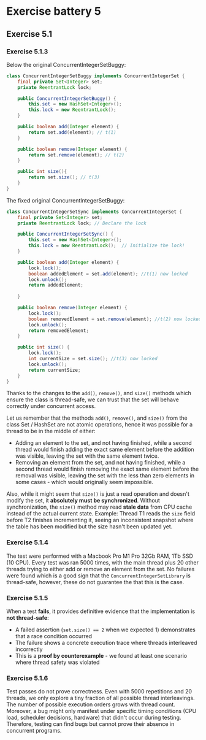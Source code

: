 # Exercise battery 5

## Exercise 5.1

### Exercise 5.1.3

Below the original ConcurrentIntegerSetBuggy: 
```java
class ConcurrentIntegerSetBuggy implements ConcurrentIntegerSet {
    final private Set<Integer> set;
    private ReentrantLock lock;

    public ConcurrentIntegerSetBuggy() {
        this.set = new HashSet<Integer>();
        this.lock = new ReentrantLock();
    }

    public boolean add(Integer element) {
        return set.add(element); // t(1)
    }

    public boolean remove(Integer element) {
        return set.remove(element); // t(2)
    }

    public int size(){
        return set.size(); // t(3)
    }
}
```

The fixed original ConcurrentIntegerSetBuggy: 

```java
class ConcurrentIntegerSetSync implements ConcurrentIntegerSet {
    final private Set<Integer> set;
    private ReentrantLock lock; // Declare the lock

    public ConcurrentIntegerSetSync() {
        this.set = new HashSet<Integer>();
        this.lock = new ReentrantLock();  // Initialize the lock!
    }

    public boolean add(Integer element) {
        lock.lock();
        boolean addedElement = set.add(element); //t(1) now locked
        lock.unlock();
        return addedElement;
        
    }

    public boolean remove(Integer element) {
        lock.lock();
        boolean removedElement = set.remove(element); //t(2) now locked
        lock.unlock();
        return removedElement;
    }

    public int size() {
        lock.lock();
        int currentSize = set.size(); //t(3) now locked
        lock.unlock();
        return currentSize;
    }
}
```

Thanks to the changes to the `add()`, `remove()`, and `size()` methods which ensure the class is thread-safe, we can trust that the set will behave correctly under concurrent access.

Let us remember that the methods `add()`, `remove()`, and `size()` from the class Set / HashSet are not atomic operations, hence it was possible for a thread to be in the middle of either:

- Adding an element to the set, and not having finished, while a second thread would finish adding the exact same element before the addition was visible, leaving the set with the same element twice.
- Removing an element from the set, and not having finished, while a second thread would finish removing the exact same element before the removal was visible, leaving the set with the less than zero elements in some cases - which would originally seem impossible.

Also, while it might seem that `size()` is just a read operation and doesn't modify the set, it **absolutely must be synchronized**. Without synchronization, the `size()` method may read **stale data** from CPU cache instead of the actual current state. Example: Thread T1 reads the `size` field before T2 finishes incrementing it, seeing an inconsistent snapshot where the table has been modified but the size hasn't been updated yet.

### Exercise 5.1.4

The test were performed with a Macbook Pro M1 Pro 32Gb RAM, 1Tb SSD (10 CPU). Every test was ran 5000 times, with the main thread plus 20 other threads trying to either add or remove an element from the set.
No failures were found which is a good sign that the `ConcurrentIntegerSetLibrary` is thread-safe, however, these do not guarantee the that this is the case.

### Exercise 5.1.5

When a test **fails**, it provides definitive evidence that the implementation is **not thread-safe**:

- A failed assertion (`set.size() == 2` when we expected 1) demonstrates that a race condition occurred
- The failure shows a concrete execution trace where threads interleaved incorrectly
- This is a **proof by counterexample** - we found at least one scenario where thread safety was violated

### Exercise 5.1.6

Test passes do not prove correctness. Even with 5000 repetitions and 20 threads, we only explore a tiny fraction of all possible thread interleavings. The number of possible execution orders grows with thread count.
Moreover, a bug might only manifest under specific timing conditions (CPU load, scheduler decisions, hardware) that didn't occur during testing. Therefore, testing can find bugs but cannot prove their absence in concurrent programs.

